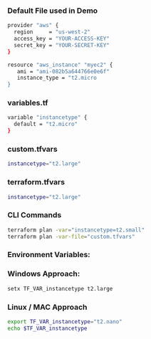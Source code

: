 
### Default File used in Demo

```sh
provider "aws" {
  region     = "us-west-2"
  access_key = "YOUR-ACCESS-KEY"
  secret_key = "YOUR-SECRET-KEY"
}

resource "aws_instance" "myec2" {
   ami = "ami-082b5a644766e0e6f"
   instance_type = "t2.micro
}
```
### variables.tf
```sh
variable "instancetype" {
  default = "t2.micro"
}
```
### custom.tfvars
```sh
instancetype="t2.large"
```

### terraform.tfvars
```sh
instancetype="t2.large"
```

### CLI Commands

```sh
terraform plan -var="instancetype=t2.small"
terraform plan -var-file="custom.tfvars"
```

### Environment Variables:

### Windows Approach:
```sh
setx TF_VAR_instancetype t2.large
``` 
### Linux / MAC Approach
```sh
export TF_VAR_instancetype="t2.nano"
echo $TF_VAR_instancetype
```

